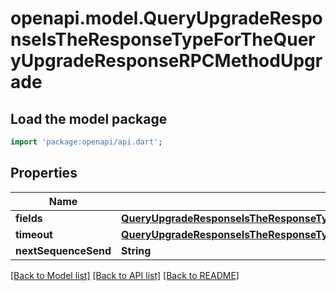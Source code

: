 # openapi.model.QueryUpgradeResponseIsTheResponseTypeForTheQueryUpgradeResponseRPCMethodUpgrade

## Load the model package
```dart
import 'package:openapi/api.dart';
```

## Properties
Name | Type | Description | Notes
------------ | ------------- | ------------- | -------------
**fields** | [**QueryUpgradeResponseIsTheResponseTypeForTheQueryUpgradeResponseRPCMethodUpgradeFields**](QueryUpgradeResponseIsTheResponseTypeForTheQueryUpgradeResponseRPCMethodUpgradeFields.md) |  | [optional] 
**timeout** | [**QueryUpgradeResponseIsTheResponseTypeForTheQueryUpgradeResponseRPCMethodUpgradeTimeout**](QueryUpgradeResponseIsTheResponseTypeForTheQueryUpgradeResponseRPCMethodUpgradeTimeout.md) |  | [optional] 
**nextSequenceSend** | **String** |  | [optional] 

[[Back to Model list]](../README.md#documentation-for-models) [[Back to API list]](../README.md#documentation-for-api-endpoints) [[Back to README]](../README.md)


